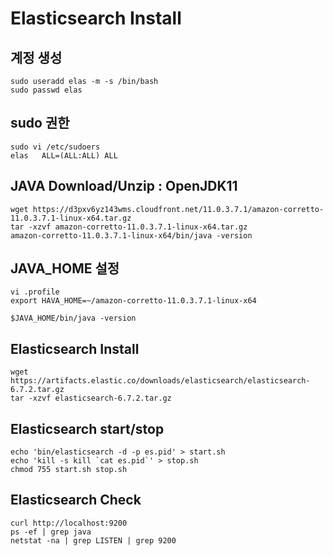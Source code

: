 # Elasticsearch Install

## 계정 생성

	sudo useradd elas -m -s /bin/bash
	sudo passwd elas

## sudo 권한

	sudo vi /etc/sudoers
	elas   ALL=(ALL:ALL) ALL
	
## JAVA Download/Unzip : OpenJDK11

	wget https://d3pxv6yz143wms.cloudfront.net/11.0.3.7.1/amazon-corretto-11.0.3.7.1-linux-x64.tar.gz
	tar -xzvf amazon-corretto-11.0.3.7.1-linux-x64.tar.gz
	amazon-corretto-11.0.3.7.1-linux-x64/bin/java -version

## JAVA_HOME 설정

	vi .profile
	export HAVA_HOME=~/amazon-corretto-11.0.3.7.1-linux-x64
	
	$JAVA_HOME/bin/java -version

## Elasticsearch Install

	wget https://artifacts.elastic.co/downloads/elasticsearch/elasticsearch-6.7.2.tar.gz
	tar -xzvf elasticsearch-6.7.2.tar.gz

## Elasticsearch start/stop

	echo 'bin/elasticsearch -d -p es.pid' > start.sh
	echo 'kill -s kill `cat es.pid`' > stop.sh
	chmod 755 start.sh stop.sh

## Elasticsearch Check

	curl http://localhost:9200
	ps -ef | grep java
	netstat -na | grep LISTEN | grep 9200
